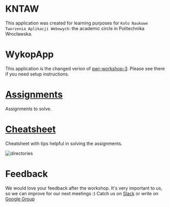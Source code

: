 # KNTAW
This application was created for learning purposes for `Koło Naukowe Tworzenia Aplikacji Webowych`: the academic circle in Politechnika Wrocławska.

# WykopApp
This application is the changed verion of [pwr-workshop-3](https://github.com/hussar-academy/pwr-workshop-3). Please see there if you need setup instructions.

# [Assignments](https://github.com/hussar-academy/pwr-workshop-4/blob/master/assignments.md)

Assignments to solve.

# [Cheatsheet](https://github.com/hussar-academy/pwr-workshop-4/blob/master/cheatsheet.md)

Cheatsheet with tips helpful in solving the assignments.

![directories](directories.png)

# Feedback

We would love your feedback after the workshop. It's very important to us, so we can improve for our next meetings :)
Catch us on [Slack](https://kntaw.slack.com/messages/general/) or write on [Google Group](https://groups.google.com/forum/#!topic/kntaw/OC-8gEVeBqg)

